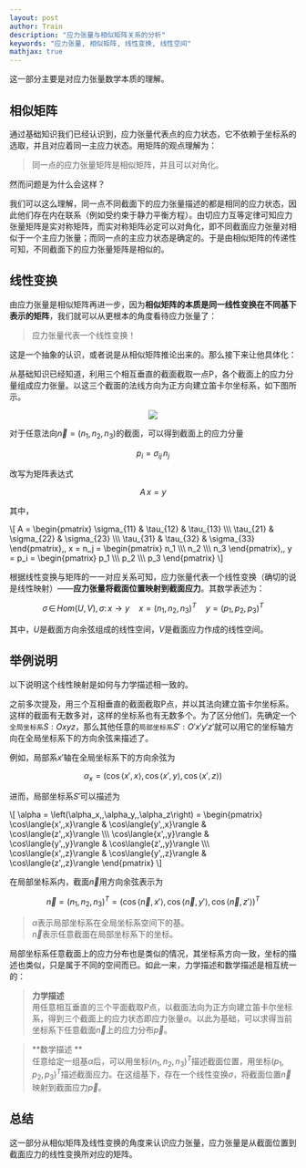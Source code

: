 ```yaml
---
layout: post
author: Train
description: "应力张量与相似矩阵关系的分析"
keywords: "应力张量, 相似矩阵, 线性变换, 线性空间"
mathjax: true
---
```


这一部分主要是对应力张量数学本质的理解。

## 相似矩阵

通过基础知识我们已经认识到，应力张量代表点的应力状态，它不依赖于坐标系的选取，并且对应着同一主应力状态。用矩阵的观点理解为：

> 同一点的应力张量矩阵是相似矩阵，并且可以对角化。

然而问题是为什么会这样？

我们可以这么理解，同一点不同截面下的应力张量描述的都是相同的应力状态，因此他们存在内在联系（例如受约束于静力平衡方程）。由切应力互等定律可知应力张量矩阵是实对称矩阵，而实对称矩阵必定可以对角化，即不同截面应力张量对相似于一个主应力张量；而同一点的主应力状态是确定的。于是由相似矩阵的传递性可知，不同截面下的应力张量矩阵是相似的。

## 线性变换

由应力张量是相似矩阵再进一步，因为**相似矩阵的本质是同一线性变换在不同基下表示的矩阵**，我们就可以从更根本的角度看待应力张量了：

> 应力张量代表一个线性变换！

这是一个抽象的认识，或者说是从相似矩阵推论出来的。那么接下来让他具体化：

从基础知识已经知道，利用三个相互垂直的截面截取一点P，各个截面上的应力分量组成应力张量。以这三个截面的法线方向为正方向建立笛卡尔坐标系，如下图所示。

<div align='center'><img src="{{ "/images/2013-07-30-05.png" | prepend: site.baseurl }}"></div>

对于任意法向$\vec{n}=(n_1,\,n_2,\,n_3)$的截面，可以得到截面上的应力分量

$$p_i = \sigma_{ij}\,n_j$$

改写为矩阵表达式

$$A\,x = y$$

其中，

\\[
A = 
\begin{pmatrix}
\sigma_{11} & \tau_{12} & \tau_{13} \\\\\\
\tau_{21} & \sigma_{22} & \sigma_{23} \\\\\\
\tau_{31} & \tau_{32} & \sigma_{33}
\end{pmatrix}\,,
x = n_j = \begin{pmatrix}
n_1 \\\\\\
n_2 \\\\\\
n_3
\end{pmatrix}\,,
y = p_i = \begin{pmatrix}
p_1 \\\\\\
p_2 \\\\\\
p_3
\end{pmatrix}
\\]

根据线性变换与矩阵的一一对应关系可知，应力张量代表一个线性变换（确切的说是线性映射）——**应力张量将截面位置映射到截面应力**。其数学表述为：

$$\sigma\,\in \, Hom(U,\,V),\,\sigma:\,x \rightarrow y \quad x=\left(n_1,\,n_2,\,n_3\right)^T \quad y=\left(p_1,\,p_2,\,p_3\right)^T$$

其中，$U$是截面方向余弦组成的线性空间，$V$是截面应力作成的线性空间。

## 举例说明

以下说明这个线性映射是如何与力学描述相一致的。

之前多次提及，用三个互相垂直的截面截取P点，并以其法向建立笛卡尔坐标系。这样的截面有无数多对，这样的坐标系也有无数多个。为了区分他们，先确定一个`全局坐标系`$S:Oxyz$，那么其他任意的`局部坐标系`$S':O'x'y'z'$就可以用它的坐标轴方向在全局坐标系下的方向余弦来描述了。

例如，局部系$x'$轴在全局坐标系下的方向余弦为

$$\alpha_x = \left(\cos\langle{x',\,x}\rangle,\,\cos\langle{x',\,y}\rangle,\,\cos\langle{x',\,z}\rangle\right)$$

进而，局部坐标系$S'$可以描述为

\\[
\alpha = \left(\alpha_x,\,\alpha_y,\,\alpha_z\right) = 
\begin{pmatrix}
\cos\langle{x',\,x}\rangle & \cos\langle{y',\,x}\rangle & \cos\langle{z',\,x}\rangle \\\\\\
\cos\langle{x',\,y}\rangle & \cos\langle{y',\,y}\rangle & \cos\langle{z',\,y}\rangle \\\\\\
\cos\langle{x',\,z}\rangle & \cos\langle{y',\,z}\rangle & \cos\langle{z',\,z}\rangle
\end{pmatrix}
\\]

在局部坐标系内，截面$\vec{n}$用方向余弦表示为

$$\vec{n}=\left(n_1,\,n_2,\,n_3\right)^T = \left(\cos\langle{\vec{n},\,x'}\rangle,\,\cos\langle{\vec{n},\,y'}\rangle,\,\cos\langle{\vec{n},\,z'}\rangle\right)^T$$

> $\alpha$表示局部坐标系在全局坐标系空间下的基。  
> $\vec{n}$表示任意截面在局部坐标系下的坐标。

局部坐标系任意截面上的应力分布也是类似的情况，其坐标系方向一致，坐标的描述也类似，只是属于不同的空间而已。如此一来，力学描述和数学描述是相互统一的：

> **力学描述**  
> 用任意相互垂直的三个平面截取$P$点，以截面法向为正方向建立笛卡尔坐标系，得到三个截面上的应力状态即应力张量$\sigma$。以此为基础，可以求得当前坐标系下任意截面$\vec{n}$上的应力分布$\vec{p}$。 

> **数学描述 **   
> 任意给定一组基$\alpha$后，可以用坐标$\left(n_1,\,n_2,\,n_3\right)^T$描述截面位置，用坐标$\left(p_1,\,p_2,\,p_3\right)^T$描述截面应力。在这组基下，存在一个线性变换$\sigma$，将截面位置$\vec{n}$映射到截面应力$\vec{p}$。

## 总结

这一部分从相似矩阵及线性变换的角度来认识应力张量，应力张量是从截面位置到截面应力的线性变换所对应的矩阵。